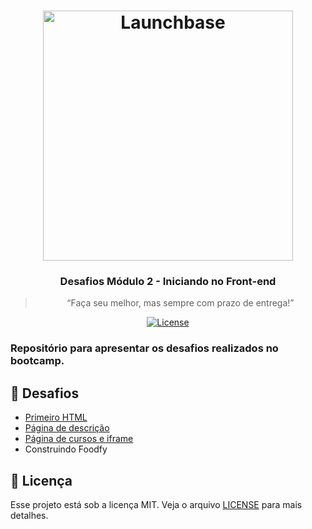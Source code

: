 <h1 align="center">
    <img alt="Launchbase" src="https://storage.googleapis.com/golden-wind/bootcamp-launchbase/logo.png" width="400px" />
</h1>

<h3 align="center">
  Desafios Módulo 2 - Iniciando no Front-end
</h3>

<blockquote align="center">“Faça seu melhor, mas sempre com prazo de entrega!”</blockquote>

<p align="center">

  <a href="LICENSE" >
    <img alt="License" src="https://img.shields.io/badge/license-MIT-%23F8952D">
  </a>

</p>

<h3>Repositório para apresentar os desafios realizados no bootcamp.<h3>
  
## :rocket: Desafios

- [Primeiro HTML](https://github.com/martins-rafael/bootcamp-launchbase-desafios-02/tree/master/02-1%20Primeiro%20HTML)
- [Página de descrição](https://github.com/martins-rafael/bootcamp-launchbase-desafios-02/tree/master/02-2%20P%C3%A1gina%20de%20descri%C3%A7%C3%A3o)
- [Página de cursos e iframe](https://github.com/martins-rafael/bootcamp-launchbase-desafios-02/tree/master/02-3%20P%C3%A1gina%20de%20cursos%20e%20iframe)
- Construindo Foodfy

## :memo: Licença

Esse projeto está sob a licença MIT. Veja o arquivo [LICENSE](/LICENSE) para mais detalhes.
